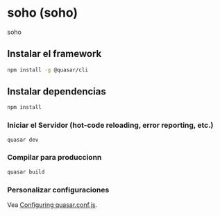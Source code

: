 # soho (soho)

soho 

## Instalar el framework
```bash
npm install -g @quasar/cli
```
## Instalar dependencias
```bash
npm install
```

### Iniciar el Servidor (hot-code reloading, error reporting, etc.)
```bash
quasar dev
```


### Compilar para produccionn
```bash
quasar build
```

### Personalizar configuraciones
Vea [Configuring quasar.conf.js](https://quasar.dev/quasar-cli/quasar-conf-js).
